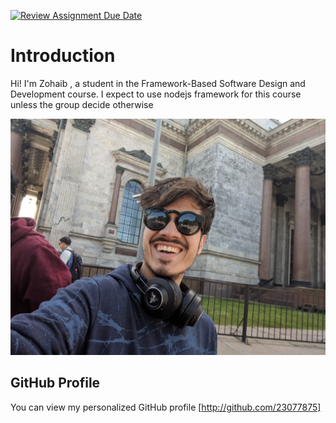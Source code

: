 [![Review Assignment Due Date](https://classroom.github.com/assets/deadline-readme-button-22041afd0340ce965d47ae6ef1cefeee28c7c493a6346c4f15d667ab976d596c.svg)](https://classroom.github.com/a/0MOLbOcH)
# Introduction
Hi! I'm Zohaib , a student in the Framework-Based Software Design and Development course. 
I expect to use nodejs framework for this course unless the group decide otherwise 

![My Image](profile.jpeg)  

## GitHub Profile

You can view my personalized GitHub profile [http://github.com/23077875]

